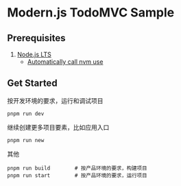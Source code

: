 # Modern.js TodoMVC Sample

## Prerequisites

1. [Node.js LTS](https://github.com/nodejs/Release)
    * [Automatically call nvm use](https://github.com/nvm-sh/nvm#deeper-shell-integration)

## Get Started

按开发环境的要求，运行和调试项目

```
pnpm run dev
```

继续创建更多项目要素，比如应用入口

```
pnpm run new
```

其他

```
pnpm run build        # 按产品环境的要求，构建项目
pnpm run start        # 按产品环境的要求，运行项目
```
